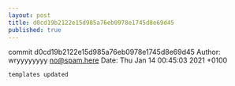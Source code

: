 ```yaml
---
layout: post
title: d0cd19b2122e15d985a76eb0978e1745d8e69d45
published: true
---
```


commit d0cd19b2122e15d985a76eb0978e1745d8e69d45
Author: wryyyyyyyy <no@spam.here>
Date:   Thu Jan 14 00:45:03 2021 +0100

    templates updated
